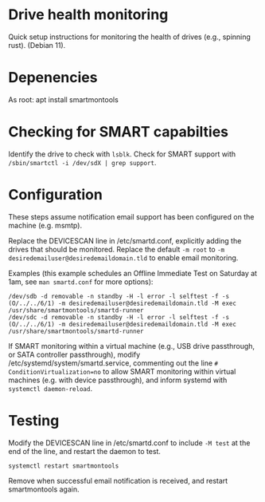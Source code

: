 # Drive health monitoring
Quick setup instructions for monitoring the health of drives (e.g., spinning rust).  (Debian 11).

# Depenencies
As root:
    apt install smartmontools
    
# Checking for SMART capabilties
Identify the drive to check with `lsblk`.
Check for SMART support with `/sbin/smartctl -i /dev/sdX | grep support`.

# Configuration
These steps assume notification email support has been configured on the machine (e.g. msmtp).

Replace the DEVICESCAN line in /etc/smartd.conf, explicitly adding the drives that should be monitored.
Replace the default `-m root` to `-m desiredemailuser@desiredemaildomain.tld` to enable email monitoring.

Examples (this example schedules an Offline Immediate Test on Saturday at 1am, see ```man smartd.conf``` for more options):

    /dev/sdb -d removable -n standby -H -l error -l selftest -f -s (O/../../6/1) -m desiredemailuser@desiredemaildomain.tld -M exec /usr/share/smartmontools/smartd-runner
    /dev/sdc -d removable -n standby -H -l error -l selftest -f -s (O/../../6/1) -m desiredemailuser@desiredemaildomain.tld -M exec /usr/share/smartmontools/smartd-runner

    
If SMART monitoring within a virtual machine (e.g., USB drive passthrough, or SATA controller passthrough), modify /etc/systemd/system/smartd.service, commenting out the line ```# ConditionVirtualization=no``` to allow SMART monitoring within virtual machines (e.g. with device passthrough), and inform systemd with ```systemctl daemon-reload```. 


# Testing
Modify the DEVICESCAN line in /etc/smartd.conf to include `-M test` at the end of the line, and restart the daemon to test.

    systemctl restart smartmontools

Remove when successful email notification is received, and restart smartmontools again.
